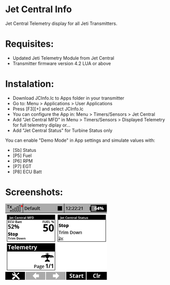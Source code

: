 # Jet Central Info
Jet Central Telemetry display for all Jeti Transmitters.

# Requisites:
* Updated Jeti Telemetry Module from Jet Central
* Transmitter firmware version 4.2 LUA or above 

# Instalation:
- Download JCInfo.lc to Apps folder in your transmitter
- Go to: Menu > Applications > User Applications
- Press [F3][+] and select JCInfo.lc
- You can configure the App in: Menu > Timers/Sensors > Jet Central
- Add "Jet Central MFD" in Menu > Timers/Sensors > Displayed Telemetry for full telemetry diplay or...
- Add "Jet Central Status" for Turbine Status only

You can enable "Demo Mode" in App settings and simulate values with:
- [Sb] Status
- [P5] Fuel
- [P6] RPM
- [P7] EGT
- [P8] ECU Batt

# Screenshots:
![Alt text](JCInfo.png?raw=true "Screenshot")
